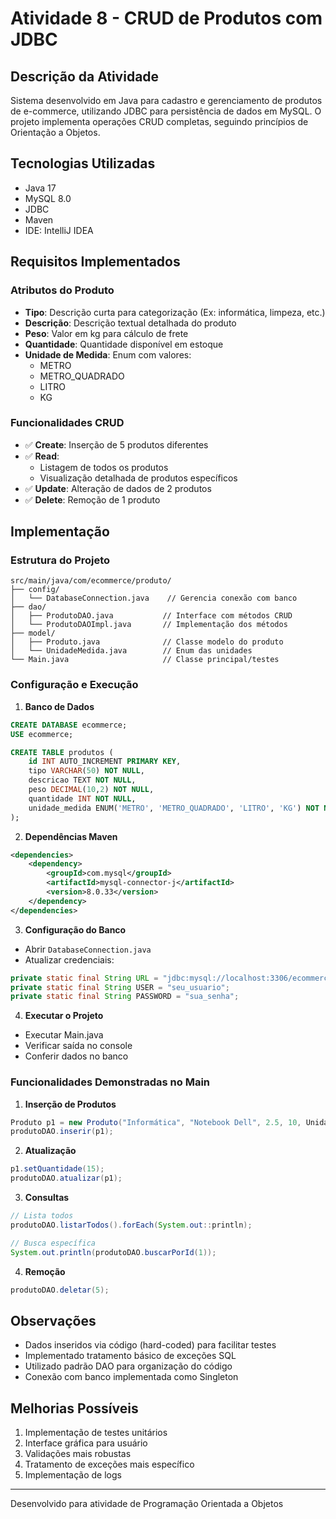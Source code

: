 # Atividade 8 - CRUD de Produtos com JDBC

## Descrição da Atividade
Sistema desenvolvido em Java para cadastro e gerenciamento de produtos de e-commerce, utilizando JDBC para persistência de dados em MySQL. O projeto implementa operações CRUD completas, seguindo princípios de Orientação a Objetos.

## Tecnologias Utilizadas
- Java 17
- MySQL 8.0
- JDBC
- Maven
- IDE: IntelliJ IDEA

## Requisitos Implementados

### Atributos do Produto
- **Tipo**: Descrição curta para categorização (Ex: informática, limpeza, etc.)
- **Descrição**: Descrição textual detalhada do produto
- **Peso**: Valor em kg para cálculo de frete
- **Quantidade**: Quantidade disponível em estoque
- **Unidade de Medida**: Enum com valores:
    - METRO
    - METRO_QUADRADO
    - LITRO
    - KG

### Funcionalidades CRUD
- ✅ **Create**: Inserção de 5 produtos diferentes
- ✅ **Read**:
    - Listagem de todos os produtos
    - Visualização detalhada de produtos específicos
- ✅ **Update**: Alteração de dados de 2 produtos
- ✅ **Delete**: Remoção de 1 produto

## Implementação

### Estrutura do Projeto
```
src/main/java/com/ecommerce/produto/
├── config/
│   └── DatabaseConnection.java    // Gerencia conexão com banco
├── dao/
│   ├── ProdutoDAO.java           // Interface com métodos CRUD
│   └── ProdutoDAOImpl.java       // Implementação dos métodos
├── model/
│   ├── Produto.java              // Classe modelo do produto
│   └── UnidadeMedida.java        // Enum das unidades
└── Main.java                     // Classe principal/testes
```

### Configuração e Execução

1. **Banco de Dados**
```sql
CREATE DATABASE ecommerce;
USE ecommerce;

CREATE TABLE produtos (
    id INT AUTO_INCREMENT PRIMARY KEY,
    tipo VARCHAR(50) NOT NULL,
    descricao TEXT NOT NULL,
    peso DECIMAL(10,2) NOT NULL,
    quantidade INT NOT NULL,
    unidade_medida ENUM('METRO', 'METRO_QUADRADO', 'LITRO', 'KG') NOT NULL
);
```

2. **Dependências Maven**
```xml
<dependencies>
    <dependency>
        <groupId>com.mysql</groupId>
        <artifactId>mysql-connector-j</artifactId>
        <version>8.0.33</version>
    </dependency>
</dependencies>
```

3. **Configuração do Banco**
- Abrir `DatabaseConnection.java`
- Atualizar credenciais:
```java
private static final String URL = "jdbc:mysql://localhost:3306/ecommerce";
private static final String USER = "seu_usuario";
private static final String PASSWORD = "sua_senha";
```

4. **Executar o Projeto**
- Executar Main.java
- Verificar saída no console
- Conferir dados no banco

### Funcionalidades Demonstradas no Main

1. **Inserção de Produtos**
```java
Produto p1 = new Produto("Informática", "Notebook Dell", 2.5, 10, UnidadeMedida.KG);
produtoDAO.inserir(p1);
```

2. **Atualização**
```java
p1.setQuantidade(15);
produtoDAO.atualizar(p1);
```

3. **Consultas**
```java
// Lista todos
produtoDAO.listarTodos().forEach(System.out::println);

// Busca específica
System.out.println(produtoDAO.buscarPorId(1));
```

4. **Remoção**
```java
produtoDAO.deletar(5);
```

## Observações
- Dados inseridos via código (hard-coded) para facilitar testes
- Implementado tratamento básico de exceções SQL
- Utilizado padrão DAO para organização do código
- Conexão com banco implementada como Singleton

## Melhorias Possíveis
1. Implementação de testes unitários
2. Interface gráfica para usuário
3. Validações mais robustas
4. Tratamento de exceções mais específico
5. Implementação de logs

---
Desenvolvido para atividade de Programação Orientada a Objetos